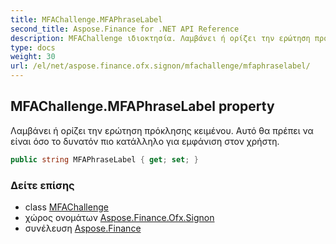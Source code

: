 ```yaml
---
title: MFAChallenge.MFAPhraseLabel
second_title: Aspose.Finance for .NET API Reference
description: MFAChallenge ιδιοκτησία. Λαμβάνει ή ορίζει την ερώτηση πρόκλησης κειμένου. Αυτό θα πρέπει να είναι όσο το δυνατόν πιο κατάλληλο για εμφάνιση στον χρήστη.
type: docs
weight: 30
url: /el/net/aspose.finance.ofx.signon/mfachallenge/mfaphraselabel/
---
```

## MFAChallenge.MFAPhraseLabel property

Λαμβάνει ή ορίζει την ερώτηση πρόκλησης κειμένου. Αυτό θα πρέπει να είναι όσο το δυνατόν πιο κατάλληλο για εμφάνιση στον χρήστη.

```csharp
public string MFAPhraseLabel { get; set; }
```

### Δείτε επίσης

* class [MFAChallenge](../)
* χώρος ονομάτων [Aspose.Finance.Ofx.Signon](../../mfachallenge/)
* συνέλευση [Aspose.Finance](../../../)



